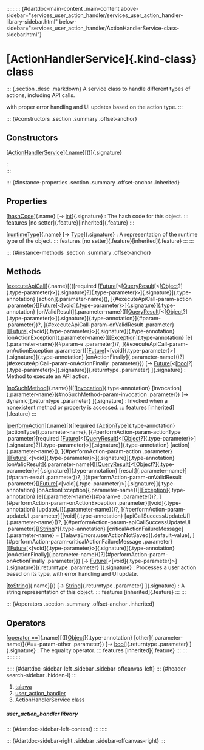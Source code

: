 ::::::::: {#dartdoc-main-content .main-content above-sidebar="services_user_action_handler/services_user_action_handler-library-sidebar.html" below-sidebar="services_user_action_handler/ActionHandlerService-class-sidebar.html"}
<div>

# [ActionHandlerService]{.kind-class} class

</div>

::: {.section .desc .markdown}
A service class to handle different types of actions, including API
calls.

with proper error handling and UI updates based on the action type.
:::

::: {#constructors .section .summary .offset-anchor}
## Constructors

[[ActionHandlerService](../services_user_action_handler/ActionHandlerService/ActionHandlerService.html)]{.name}[()]{.signature}

:   
:::

::: {#instance-properties .section .summary .offset-anchor .inherited}
## Properties

[[hashCode](https://api.flutter.dev/flutter/dart-core/Object/hashCode.html)]{.name} [→ [int](https://api.flutter.dev/flutter/dart-core/int-class.html)]{.signature}
:   The hash code for this object.
    ::: features
    [no setter]{.feature}[inherited]{.feature}
    :::

[[runtimeType](https://api.flutter.dev/flutter/dart-core/Object/runtimeType.html)]{.name} [→ [Type](https://api.flutter.dev/flutter/dart-core/Type-class.html)]{.signature}
:   A representation of the runtime type of the object.
    ::: features
    [no setter]{.feature}[inherited]{.feature}
    :::
:::

::: {#instance-methods .section .summary .offset-anchor}
## Methods

[[executeApiCall](../services_user_action_handler/ActionHandlerService/executeApiCall.html)]{.name}[({[required [[Future](https://api.flutter.dev/flutter/dart-core/Future-class.html)[\<[[QueryResult](https://pub.dev/documentation/graphql/5.2.0-beta.9/graphql/QueryResult-class.html)[\<[[Object](https://api.flutter.dev/flutter/dart-core/Object-class.html)?]{.type-parameter}\>]{.signature}?]{.type-parameter}\>]{.signature}]{.type-annotation} [action]{.parameter-name}(), ]{#executeApiCall-param-action .parameter}[[[Future](https://api.flutter.dev/flutter/dart-core/Future-class.html)[\<[void]{.type-parameter}\>]{.signature}]{.type-annotation} [onValidResult]{.parameter-name}([[[QueryResult](https://pub.dev/documentation/graphql/5.2.0-beta.9/graphql/QueryResult-class.html)[\<[[Object](https://api.flutter.dev/flutter/dart-core/Object-class.html)?]{.type-parameter}\>]{.signature}]{.type-annotation}]{#param- .parameter})?, ]{#executeApiCall-param-onValidResult .parameter}[[[Future](https://api.flutter.dev/flutter/dart-core/Future-class.html)[\<[void]{.type-parameter}\>]{.signature}]{.type-annotation} [onActionException]{.parameter-name}([[[Exception](https://api.flutter.dev/flutter/dart-core/Exception-class.html)]{.type-annotation} [e]{.parameter-name}]{#param-e .parameter})?, ]{#executeApiCall-param-onActionException .parameter}[[[Future](https://api.flutter.dev/flutter/dart-core/Future-class.html)[\<[void]{.type-parameter}\>]{.signature}]{.type-annotation} [onActionFinally]{.parameter-name}()?]{#executeApiCall-param-onActionFinally .parameter}}) [→ [Future](https://api.flutter.dev/flutter/dart-core/Future-class.html)[\<[[bool](https://api.flutter.dev/flutter/dart-core/bool-class.html)?]{.type-parameter}\>]{.signature}]{.returntype .parameter} ]{.signature}
:   Method to execute an API action.

[[noSuchMethod](https://api.flutter.dev/flutter/dart-core/Object/noSuchMethod.html)]{.name}[([[[Invocation](https://api.flutter.dev/flutter/dart-core/Invocation-class.html)]{.type-annotation} [invocation]{.parameter-name}]{#noSuchMethod-param-invocation .parameter}) [→ dynamic]{.returntype .parameter} ]{.signature}
:   Invoked when a nonexistent method or property is accessed.
    ::: features
    [inherited]{.feature}
    :::

[[performAction](../services_user_action_handler/ActionHandlerService/performAction.html)]{.name}[({[required [[ActionType](../enums_enums/ActionType.html)]{.type-annotation} [actionType]{.parameter-name}, ]{#performAction-param-actionType .parameter}[required [[Future](https://api.flutter.dev/flutter/dart-core/Future-class.html)[\<[[QueryResult](https://pub.dev/documentation/graphql/5.2.0-beta.9/graphql/QueryResult-class.html)[\<[[Object](https://api.flutter.dev/flutter/dart-core/Object-class.html)?]{.type-parameter}\>]{.signature}?]{.type-parameter}\>]{.signature}]{.type-annotation} [action]{.parameter-name}(), ]{#performAction-param-action .parameter}[[[Future](https://api.flutter.dev/flutter/dart-core/Future-class.html)[\<[void]{.type-parameter}\>]{.signature}]{.type-annotation} [onValidResult]{.parameter-name}([[[QueryResult](https://pub.dev/documentation/graphql/5.2.0-beta.9/graphql/QueryResult-class.html)[\<[[Object](https://api.flutter.dev/flutter/dart-core/Object-class.html)?]{.type-parameter}\>]{.signature}]{.type-annotation} [result]{.parameter-name}]{#param-result .parameter})?, ]{#performAction-param-onValidResult .parameter}[[[Future](https://api.flutter.dev/flutter/dart-core/Future-class.html)[\<[void]{.type-parameter}\>]{.signature}]{.type-annotation} [onActionException]{.parameter-name}([[[Exception](https://api.flutter.dev/flutter/dart-core/Exception-class.html)]{.type-annotation} [e]{.parameter-name}]{#param-e .parameter})?, ]{#performAction-param-onActionException .parameter}[[void]{.type-annotation} [updateUI]{.parameter-name}()?, ]{#performAction-param-updateUI .parameter}[[void]{.type-annotation} [apiCallSuccessUpdateUI]{.parameter-name}()?, ]{#performAction-param-apiCallSuccessUpdateUI .parameter}[[[String](https://api.flutter.dev/flutter/dart-core/String-class.html)?]{.type-annotation} [criticalActionFailureMessage]{.parameter-name} = [TalawaErrors.userActionNotSaved]{.default-value}, ]{#performAction-param-criticalActionFailureMessage .parameter}[[[Future](https://api.flutter.dev/flutter/dart-core/Future-class.html)[\<[void]{.type-parameter}\>]{.signature}]{.type-annotation} [onActionFinally]{.parameter-name}()?]{#performAction-param-onActionFinally .parameter}}) [→ [Future](https://api.flutter.dev/flutter/dart-core/Future-class.html)[\<[void]{.type-parameter}\>]{.signature}]{.returntype .parameter} ]{.signature}
:   Processes a user action based on its type, with error handling and
    UI update.

[[toString](https://api.flutter.dev/flutter/dart-core/Object/toString.html)]{.name}[() [→ [String](https://api.flutter.dev/flutter/dart-core/String-class.html)]{.returntype .parameter} ]{.signature}
:   A string representation of this object.
    ::: features
    [inherited]{.feature}
    :::
:::

::: {#operators .section .summary .offset-anchor .inherited}
## Operators

[[operator ==](https://api.flutter.dev/flutter/dart-core/Object/operator_equals.html)]{.name}[([[[Object](https://api.flutter.dev/flutter/dart-core/Object-class.html)]{.type-annotation} [other]{.parameter-name}]{#==-param-other .parameter}) [→ [bool](https://api.flutter.dev/flutter/dart-core/bool-class.html)]{.returntype .parameter} ]{.signature}
:   The equality operator.
    ::: features
    [inherited]{.feature}
    :::
:::
:::::::::

::::: {#dartdoc-sidebar-left .sidebar .sidebar-offcanvas-left}
::: {#header-search-sidebar .hidden-l}
:::

1.  [talawa](../index.html)
2.  [user_action_handler](../services_user_action_handler/)
3.  ActionHandlerService class

##### user_action_handler library

::: {#dartdoc-sidebar-left-content}
:::
:::::

::: {#dartdoc-sidebar-right .sidebar .sidebar-offcanvas-right}
:::
